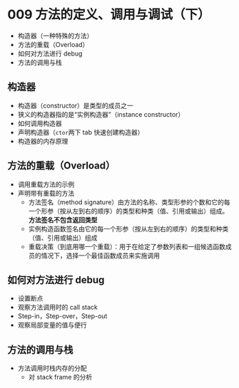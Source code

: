 # 009 方法的定义、调用与调试（下）

- 构造器（一种特殊的方法）
- 方法的重载（Overload）
- 如何对方法进行 debug
- 方法的调用与栈

## 构造器

- 构造器（constructor）是类型的成员之一
- 狭义的构造器指的是“实例构造器”（instance constructor）
- 如何调用构造器
- 声明构造器（`ctor`两下 tab 快速创建构造器）
- 构造器的内存原理

## 方法的重载（Overload）

- 调用重载方法的示例
- 声明带有重载的方法
  - 方法签名（method signature）由方法的名称、类型形参的个数和它的每一个形参（按从左到右的顺序）的类型和种类（值、引用或输出）组成。**方法签名不包含返回类型**
  - 实例构造函数签名由它的每一个形参（按从左到右的顺序）的类型和种类（值、引用或输出）组成
  - 重载决策（到底用哪一个重载）：用于在给定了参数列表和一组候选函数成员的情况下，选择一个最佳函数成员来实施调用

## 如何对方法进行 debug

- 设置断点
- 观察方法调用时的 call stack
- Step-in，Step-over，Step-out
- 观察局部变量的值与便行

## 方法的调用与栈

- 方法调用时栈内存的分配
  - 对 stack frame 的分析
